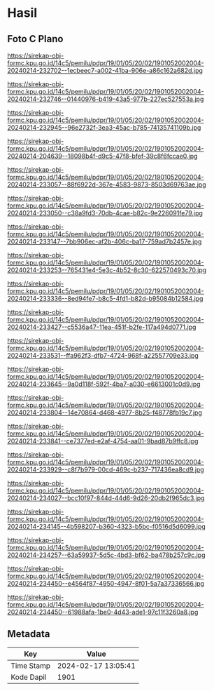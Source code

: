 # Hasil

## Foto C Plano

https://sirekap-obj-formc.kpu.go.id/14c5/pemilu/pdpr/19/01/05/20/02/1901052002004-20240214-232702--1ecbeec7-a002-41ba-906e-a86c162a682d.jpg

https://sirekap-obj-formc.kpu.go.id/14c5/pemilu/pdpr/19/01/05/20/02/1901052002004-20240214-232746--01440976-b419-43a5-977b-227ec527553a.jpg

https://sirekap-obj-formc.kpu.go.id/14c5/pemilu/pdpr/19/01/05/20/02/1901052002004-20240214-232945--96e2732f-3ea3-45ac-b785-74135741109b.jpg

https://sirekap-obj-formc.kpu.go.id/14c5/pemilu/pdpr/19/01/05/20/02/1901052002004-20240214-204639--18098b4f-d9c5-47f8-bfef-39c8f6fccae0.jpg

https://sirekap-obj-formc.kpu.go.id/14c5/pemilu/pdpr/19/01/05/20/02/1901052002004-20240214-233057--88f6922d-367e-4583-9873-8503d69763ae.jpg

https://sirekap-obj-formc.kpu.go.id/14c5/pemilu/pdpr/19/01/05/20/02/1901052002004-20240214-233050--c38a9fd3-70db-4cae-b82c-9e226091fe79.jpg

https://sirekap-obj-formc.kpu.go.id/14c5/pemilu/pdpr/19/01/05/20/02/1901052002004-20240214-233147--7bb906ec-af2b-406c-ba17-759ad7b2457e.jpg

https://sirekap-obj-formc.kpu.go.id/14c5/pemilu/pdpr/19/01/05/20/02/1901052002004-20240214-233253--765431e4-5e3c-4b52-8c30-622570493c70.jpg

https://sirekap-obj-formc.kpu.go.id/14c5/pemilu/pdpr/19/01/05/20/02/1901052002004-20240214-233336--8ed94fe7-b8c5-4fd1-b82d-b95084b12584.jpg

https://sirekap-obj-formc.kpu.go.id/14c5/pemilu/pdpr/19/01/05/20/02/1901052002004-20240214-233427--c5536a47-11ea-451f-b2fe-117a494d0771.jpg

https://sirekap-obj-formc.kpu.go.id/14c5/pemilu/pdpr/19/01/05/20/02/1901052002004-20240214-233531--ffa962f3-dfb7-4724-968f-a22557709e33.jpg

https://sirekap-obj-formc.kpu.go.id/14c5/pemilu/pdpr/19/01/05/20/02/1901052002004-20240214-233645--9a0d118f-592f-4ba7-a030-e6613001c0d9.jpg

https://sirekap-obj-formc.kpu.go.id/14c5/pemilu/pdpr/19/01/05/20/02/1901052002004-20240214-233804--14e70864-d468-4977-8b25-f48778fb19c7.jpg

https://sirekap-obj-formc.kpu.go.id/14c5/pemilu/pdpr/19/01/05/20/02/1901052002004-20240214-233841--ce7377ed-e2af-4754-aa01-9bad87b9ffc8.jpg

https://sirekap-obj-formc.kpu.go.id/14c5/pemilu/pdpr/19/01/05/20/02/1901052002004-20240214-233929--c8f7b979-00cd-469c-b237-717436ea8cd9.jpg

https://sirekap-obj-formc.kpu.go.id/14c5/pemilu/pdpr/19/01/05/20/02/1901052002004-20240214-234027--bcc10f97-844d-44d6-9d26-20db2f965dc3.jpg

https://sirekap-obj-formc.kpu.go.id/14c5/pemilu/pdpr/19/01/05/20/02/1901052002004-20240214-234145--4b598207-b360-4323-b5bc-f0516d5d6099.jpg

https://sirekap-obj-formc.kpu.go.id/14c5/pemilu/pdpr/19/01/05/20/02/1901052002004-20240214-234257--63a59937-5d5c-4bd3-bf62-ba478b257c9c.jpg

https://sirekap-obj-formc.kpu.go.id/14c5/pemilu/pdpr/19/01/05/20/02/1901052002004-20240214-234450--e4564f87-4950-4947-8f01-5a7a37336566.jpg

https://sirekap-obj-formc.kpu.go.id/14c5/pemilu/pdpr/19/01/05/20/02/1901052002004-20240214-234450--61988afa-1be0-4d43-ade1-97c11f3260a8.jpg


## Metadata

| Key        | Value               |
| ---------- | ------------------- |
| Time Stamp | 2024-02-17 13:05:41 |
| Kode Dapil | 1901                |



